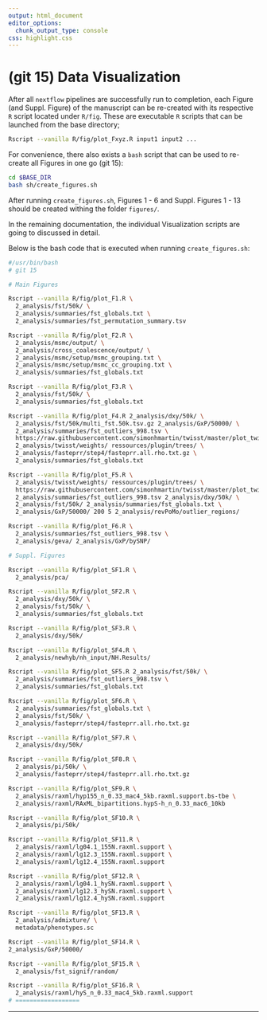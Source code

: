 ```yaml
---
output: html_document
editor_options:
  chunk_output_type: console
css: highlight.css
---
```







# (git 15) Data Visualization

After all `nextflow` pipelines are successfully run to completion, each Figure (and Suppl. Figure) of the manuscript can be re-created with its respective `R` script located under `R/fig`.
These are executable `R` scripts that can be launched from the base directory;

```sh
Rscript --vanilla R/fig/plot_Fxyz.R input1 input2 ...
```

For convenience, there also exists a `bash` script that can be used to re-create all Figures in one go (git 15):

```sh
cd $BASE_DIR
bash sh/create_figures.sh
```

After running `create_figures.sh`, Figures 1 - 6 and Suppl. Figures 1 - 13 should be created withing the folder `figures/`.

In the remaining documentation, the individual Visualization scripts are going to discussed in detail.

Below is the bash code that is executed when running `create_figures.sh`:

```sh
#/usr/bin/bash
# git 15

# Main Figures

Rscript --vanilla R/fig/plot_F1.R \
  2_analysis/fst/50k/ \
  2_analysis/summaries/fst_globals.txt \
  2_analysis/summaries/fst_permutation_summary.tsv

Rscript --vanilla R/fig/plot_F2.R \
  2_analysis/msmc/output/ \
  2_analysis/cross_coalescence/output/ \
  2_analysis/msmc/setup/msmc_grouping.txt \
  2_analysis/msmc/setup/msmc_cc_grouping.txt \
  2_analysis/summaries/fst_globals.txt

Rscript --vanilla R/fig/plot_F3.R \
  2_analysis/fst/50k/ \
  2_analysis/summaries/fst_globals.txt

Rscript --vanilla R/fig/plot_F4.R 2_analysis/dxy/50k/ \
  2_analysis/fst/50k/multi_fst.50k.tsv.gz 2_analysis/GxP/50000/ \
  2_analysis/summaries/fst_outliers_998.tsv \
  https://raw.githubusercontent.com/simonhmartin/twisst/master/plot_twisst.R \
  2_analysis/twisst/weights/ ressources/plugin/trees/ \
  2_analysis/fasteprr/step4/fasteprr.all.rho.txt.gz \
  2_analysis/summaries/fst_globals.txt

Rscript --vanilla R/fig/plot_F5.R \
  2_analysis/twisst/weights/ ressources/plugin/trees/ \
  https://raw.githubusercontent.com/simonhmartin/twisst/master/plot_twisst.R \
  2_analysis/summaries/fst_outliers_998.tsv 2_analysis/dxy/50k/ \
  2_analysis/fst/50k/ 2_analysis/summaries/fst_globals.txt \
  2_analysis/GxP/50000/ 200 5 2_analysis/revPoMo/outlier_regions/

Rscript --vanilla R/fig/plot_F6.R \
  2_analysis/summaries/fst_outliers_998.tsv \
  2_analysis/geva/ 2_analysis/GxP/bySNP/

# Suppl. Figures

Rscript --vanilla R/fig/plot_SF1.R \
  2_analysis/pca/

Rscript --vanilla R/fig/plot_SF2.R \
  2_analysis/dxy/50k/ \
  2_analysis/fst/50k/ \
  2_analysis/summaries/fst_globals.txt

Rscript --vanilla R/fig/plot_SF3.R \
  2_analysis/dxy/50k/

Rscript --vanilla R/fig/plot_SF4.R \
  2_analysis/newhyb/nh_input/NH.Results/

Rscript --vanilla R/fig/plot_SF5.R 2_analysis/fst/50k/ \
  2_analysis/summaries/fst_outliers_998.tsv \
  2_analysis/summaries/fst_globals.txt

Rscript --vanilla R/fig/plot_SF6.R \
  2_analysis/summaries/fst_globals.txt \
  2_analysis/fst/50k/ \
  2_analysis/fasteprr/step4/fasteprr.all.rho.txt.gz

Rscript --vanilla R/fig/plot_SF7.R \
  2_analysis/dxy/50k/

Rscript --vanilla R/fig/plot_SF8.R \
  2_analysis/pi/50k/ \
  2_analysis/fasteprr/step4/fasteprr.all.rho.txt.gz

Rscript --vanilla R/fig/plot_SF9.R \
  2_analysis/raxml/hyp155_n_0.33_mac4_5kb.raxml.support.bs-tbe \
  2_analysis/raxml/RAxML_bipartitions.hypS-h_n_0.33_mac6_10kb

Rscript --vanilla R/fig/plot_SF10.R \
  2_analysis/pi/50k/

Rscript --vanilla R/fig/plot_SF11.R \
  2_analysis/raxml/lg04.1_155N.raxml.support \
  2_analysis/raxml/lg12.3_155N.raxml.support \
  2_analysis/raxml/lg12.4_155N.raxml.support

Rscript --vanilla R/fig/plot_SF12.R \
  2_analysis/raxml/lg04.1_hySN.raxml.support \
  2_analysis/raxml/lg12.3_hySN.raxml.support \
  2_analysis/raxml/lg12.4_hySN.raxml.support

Rscript --vanilla R/fig/plot_SF13.R \
  2_analysis/admixture/ \
  metadata/phenotypes.sc

Rscript --vanilla R/fig/plot_SF14.R \
2_analysis/GxP/50000/

Rscript --vanilla R/fig/plot_SF15.R \
  2_analysis/fst_signif/random/

Rscript --vanilla R/fig/plot_SF16.R \
  2_analysis/raxml/hyS_n_0.33_mac4_5kb.raxml.support
# ==================
```

---
